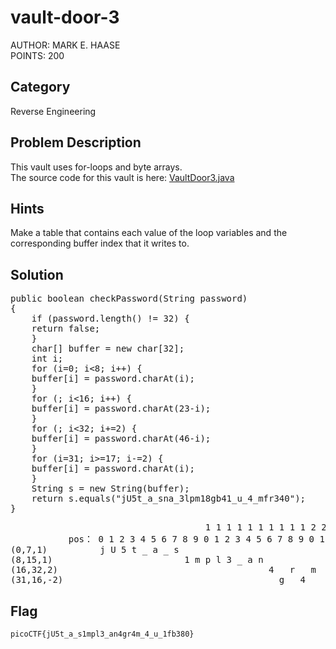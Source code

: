 <h1>vault-door-3</h1>
AUTHOR: MARK E. HAASE<br>
POINTS: 200

<h2>Category</h2>
Reverse Engineering

<h2>Problem Description</h2>
This vault uses for-loops and byte arrays.<br>
The source code for this vault is here: <a href="https://github.com/laiyutong/picoCTF_2019_writeup/blob/main/Reverse%20Engineering/vault-door-3/VaultDoor3.java">VaultDoor3.java</a>

<h2>Hints</h2>
Make a table that contains each value of the loop variables and the corresponding buffer index that it writes to.

<h2>Solution</h2>
<pre class="text">
public boolean checkPassword(String password) 
{
    if (password.length() != 32) {
    return false;
    }
    char[] buffer = new char[32];
    int i;
    for (i=0; i<8; i++) {
    buffer[i] = password.charAt(i);       
    }
    for (; i<16; i++) {
    buffer[i] = password.charAt(23-i);    
    }
    for (; i<32; i+=2) {
    buffer[i] = password.charAt(46-i);   
    }
    for (i=31; i>=17; i-=2) {
    buffer[i] = password.charAt(i);       
    }
    String s = new String(buffer);
    return s.equals("jU5t_a_sna_3lpm18gb41_u_4_mfr340");
}
</pre>

<pre class="text">
                                     1 1 1 1 1 1 1 1 1 1 2 2 2 2 2 2 2 2 2 2 3 3 
           pos： 0 1 2 3 4 5 6 7 8 9 0 1 2 3 4 5 6 7 8 9 0 1 2 3 4 5 6 7 8 9 0 1   
(0,7,1)          j U 5 t _ a _ s
(8,15,1)                         1 m p l 3 _ a n 
(16,32,2)                                        4   r   m   4   u   1   b   8
(31,16,-2)                                         g   4   _   _   _   f   3   0
</pre>


<h2>Flag</h2>
<code>picoCTF{jU5t_a_s1mpl3_an4gr4m_4_u_1fb380}</code>

